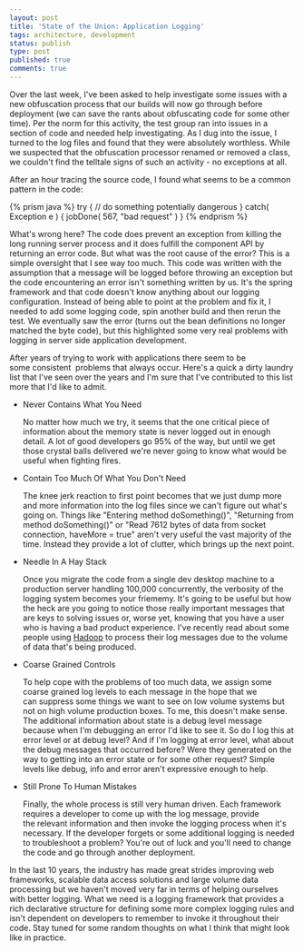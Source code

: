 ```yaml
---
layout: post
title: 'State of the Union: Application Logging'
tags: architecture, development
status: publish
type: post
published: true
comments: true
---
```

Over the last week, I've been asked to help investigate some issues with a new 
obfuscation process that our builds will now go through before deployment (we 
can save the rants about obfuscating code for some other time). Per the norm 
for this activity, the test group ran into issues in a section of code and needed 
help investigating. As I dug into the issue, I turned to the log files and found 
that they were absolutely worthless. While we suspected that the obfuscation 
processor renamed or removed a class, we couldn't find the telltale signs of 
such an activity - no exceptions at all. 

<!--EndExcerpt-->

After an hour tracing the source code, I found what seems to be a common pattern 
in the code:

{% prism java %}
try
{
    // do something potentially dangerous
}
catch( Exception e )
{
    jobDone( 567, &quot;bad request&quot; )
}
{% endprism %}

What's wrong here? The code does prevent an exception from killing the long 
running server process and it does fulfill the component API by returning an 
error code. But what was the root cause of the error? This is a simple oversight 
that I see way too much. This code was written with the assumption that a message 
will be logged before throwing an exception but the code encountering an error 
isn't something written by us. It's the spring framework and that code doesn't 
know anything about our logging configuration. Instead of being able to point at 
the problem and fix it, I needed to add some logging code, spin another build 
and then rerun the test. We eventually saw the error (turns out the bean definitions 
no longer matched the byte code), but this highlighted some very real problems 
with logging in server side application development.

After years of trying to work with applications there seem to be some consistent 
problems that always occur. Here's a quick a dirty laundry list that I've seen 
over the years and I'm sure that I've contributed to this list more that I'd like 
to admit.

* Never Contains What You Need

	No matter how much we try, it seems that the one critical piece of information 
	about the memory state is never logged out in enough detail. A lot of good 
	developers go 95% of the way, but until we get those crystal balls delivered 
	we're never going to know what would be useful when fighting fires.

* Contain Too Much Of What You Don't Need

	The knee jerk reaction to first point becomes that we just dump more and more 
	information into the log files since we can't figure out what's going on. Things 
	like "Entering method doSomething()", "Returning from method doSomething()" or 
	"Read 7612 bytes of data from socket connection, haveMore = true" aren't very 
	useful the vast majority of the time. Instead they provide a lot of clutter, 
	which brings up the next point.

* Needle In A Hay Stack

	Once you migrate the code from a single dev desktop machine to a production 
	server handling 100,000 concurrently, the verbosity of the logging system becomes 
	your friememy. It's going to be useful but how the heck are you going to notice 
	those really important messages that are keys to solving issues or, worse yet, 
	knowing that you have a user who is having a bad product experience. I've recently 
	read about some people using [Hadoop][hadoop] to process their log messages due to 
	the volume of data that's being produced.

* Coarse Grained Controls

	To help cope with the problems of too much data, we assign some coarse grained log 
	levels to each message in the hope that we can suppress some things we want to see 
	on low volume systems but not on high volume production boxes. To me, this doesn't 
	make sense. The additional information about state is a debug level message because 
	when I'm debugging an error I'd like to see it. So do I log this at error level or 
	at debug level? And if I'm logging at error level, what about the debug messages 
	that occurred before? Were they generated on the way to getting into an error state 
	or for some other request? Simple levels like debug, info and error aren't expressive 
	enough to help.

* Still Prone To Human Mistakes

	Finally, the whole process is still very human driven. Each framework requires a 
	developer to come up with the log message, provide the relevant information and 
	then invoke the logging process when it's necessary. If the developer forgets or 
	some additional logging is needed to troubleshoot a problem? You're out of luck 
	and you'll need to change the code and go through another deployment.

In the last 10 years, the industry has made great strides improving web frameworks, scalable 
data access solutions and large volume data processing but we haven't moved very far in terms 
of helping ourselves with better logging. What we need is a logging framework that provides 
a rich declarative structure for defining some more complex logging rules and isn't dependent 
on developers to remember to invoke it throughout their code. Stay tuned for some random 
thoughts on what I think that might look like in practice.

[hadoop]: http://hadoop.apache.org/